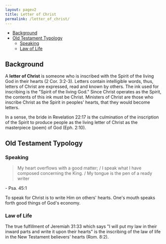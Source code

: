 ```yaml
---
layout: pagev2
title: Letter of Christ
permalink: /letter_of_christ/
---
```

- [Background](#background)
- [Old Testament Typology](#old-testament-typology)
  - [Speaking](#speaking)
  - [Law of Life](#law-of-life)

## Background

 A **letter of Christ** is someone who is inscribed with the Spirit of the living God in their hearts (2 Cor. 3:2-3). Letters contain intelligible words, thus, letters of Christ are expressed, read and known by others. The ink used for inscribing is the "Spirit of the living God." Since Christ operates as the Spirit, the contents of this ink must be Christ. Ministers of Christ are those who inscribe Christ as the Spirit in peoples' hearts, that they would become letters. 

 In a sense, the bride in Revelation 22:17 is the culmination of the inscription of the Spirit to produce people as the living letter of Christ as the masterpiece (poem) of God (Eph. 2:10).

## Old Testament Typology

### Speaking

>My heart overflows with a good
matter; / I speak what I have composed concerning the King. / My tongue is the pen of a ready writer

\- Psa. 45:1

To speak for Christ is to write Him on others' hearts. One's mouth speaks forth good things of God's economy.

### Law of Life

The true fulfillment of Jeremiah 31:33 which says "I will put my law in their inward parts and write it upon their hearts" is the inscribing of the law of life in the New Testament believers' hearts (Rom. 8:2). 
